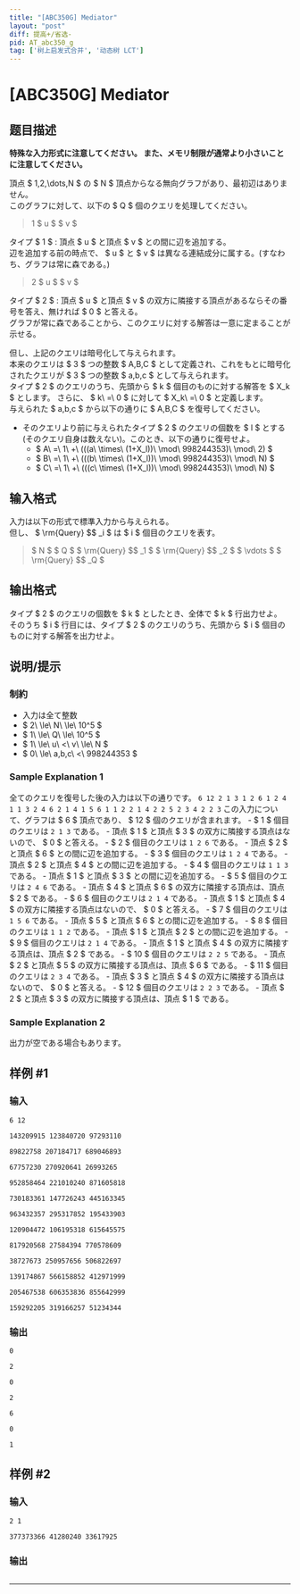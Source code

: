 ```yaml
---
title: "[ABC350G] Mediator"
layout: "post"
diff: 提高+/省选-
pid: AT_abc350_g
tag: ['树上启发式合并', '动态树 LCT']
---
```


# [ABC350G] Mediator

## 题目描述

[problemUrl]: https://atcoder.jp/contests/abc350/tasks/abc350_g

**特殊な入力形式に注意してください。 また、メモリ制限が通常より小さいことに注意してください。**

頂点 $ 1,2,\dots,N $ の $ N $ 頂点からなる無向グラフがあり、最初辺はありません。  
 このグラフに対して、以下の $ Q $ 個のクエリを処理してください。

> 1 $ u $ $ v $

タイプ $ 1 $ : 頂点 $ u $ と頂点 $ v $ との間に辺を追加する。  
 辺を追加する前の時点で、 $ u $ と $ v $ は異なる連結成分に属する。(すなわち、グラフは常に森である。)

> 2 $ u $ $ v $

タイプ $ 2 $ : 頂点 $ u $ と頂点 $ v $ の双方に隣接する頂点があるならその番号を答え、無ければ $ 0 $ と答える。  
 グラフが常に森であることから、このクエリに対する解答は一意に定まることが示せる。

但し、上記のクエリは暗号化して与えられます。  
 本来のクエリは $ 3 $ つの整数 $ A,B,C $ として定義され、これをもとに暗号化されたクエリが $ 3 $ つの整数 $ a,b,c $ として与えられます。  
 タイプ $ 2 $ のクエリのうち、先頭から $ k $ 個目のものに対する解答を $ X_k $ とします。 さらに、 $ k\ =\ 0 $ に対して $ X_k\ =\ 0 $ と定義します。  
 与えられた $ a,b,c $ から以下の通りに $ A,B,C $ を復号してください。

- そのクエリより前に与えられたタイプ $ 2 $ のクエリの個数を $ l $ とする(そのクエリ自身は数えない)。このとき、以下の通りに復号せよ。
  - $ A\ =\ 1\ +\ (((a\ \times\ (1+X_l))\ \mod\ 998244353)\ \mod\ 2) $
  - $ B\ =\ 1\ +\ (((b\ \times\ (1+X_l))\ \mod\ 998244353)\ \mod\ N) $
  - $ C\ =\ 1\ +\ (((c\ \times\ (1+X_l))\ \mod\ 998244353)\ \mod\ N) $

## 输入格式

入力は以下の形式で標準入力から与えられる。  
 但し、 $ \rm{Query} $$ _i $ は $ i $ 個目のクエリを表す。

> $ N $ $ Q $ $ \rm{Query} $$ _1 $ $ \rm{Query} $$ _2 $ $ \vdots $ $ \rm{Query} $$ _Q $

## 输出格式

タイプ $ 2 $ のクエリの個数を $ k $ としたとき、全体で $ k $ 行出力せよ。  
 そのうち $ i $ 行目には、タイプ $ 2 $ のクエリのうち、先頭から $ i $ 個目のものに対する解答を出力せよ。

## 说明/提示

### 制約

- 入力は全て整数
- $ 2\ \le\ N\ \le\ 10^5 $
- $ 1\ \le\ Q\ \le\ 10^5 $
- $ 1\ \le\ u\ <\ v\ \le\ N $
- $ 0\ \le\ a,b,c\ <\ 998244353 $
 
### Sample Explanation 1

全てのクエリを復号した後の入力は以下の通りです。 ``` 6 12 2 1 3 1 2 6 1 2 4 1 1 3 2 4 6 2 1 4 1 5 6 1 1 2 2 1 4 2 2 5 2 3 4 2 2 3 ``` この入力について、グラフは $ 6 $ 頂点であり、 $ 12 $ 個のクエリが含まれます。 - $ 1 $ 個目のクエリは `2 1 3` である。 - 頂点 $ 1 $ と頂点 $ 3 $ の双方に隣接する頂点はないので、 $ 0 $ と答える。 - $ 2 $ 個目のクエリは `1 2 6` である。 - 頂点 $ 2 $ と頂点 $ 6 $ との間に辺を追加する。 - $ 3 $ 個目のクエリは `1 2 4` である。 - 頂点 $ 2 $ と頂点 $ 4 $ との間に辺を追加する。 - $ 4 $ 個目のクエリは `1 1 3` である。 - 頂点 $ 1 $ と頂点 $ 3 $ との間に辺を追加する。 - $ 5 $ 個目のクエリは `2 4 6` である。 - 頂点 $ 4 $ と頂点 $ 6 $ の双方に隣接する頂点は、頂点 $ 2 $ である。 - $ 6 $ 個目のクエリは `2 1 4` である。 - 頂点 $ 1 $ と頂点 $ 4 $ の双方に隣接する頂点はないので、 $ 0 $ と答える。 - $ 7 $ 個目のクエリは `1 5 6` である。 - 頂点 $ 5 $ と頂点 $ 6 $ との間に辺を追加する。 - $ 8 $ 個目のクエリは `1 1 2` である。 - 頂点 $ 1 $ と頂点 $ 2 $ との間に辺を追加する。 - $ 9 $ 個目のクエリは `2 1 4` である。 - 頂点 $ 1 $ と頂点 $ 4 $ の双方に隣接する頂点は、頂点 $ 2 $ である。 - $ 10 $ 個目のクエリは `2 2 5` である。 - 頂点 $ 2 $ と頂点 $ 5 $ の双方に隣接する頂点は、頂点 $ 6 $ である。 - $ 11 $ 個目のクエリは `2 3 4` である。 - 頂点 $ 3 $ と頂点 $ 4 $ の双方に隣接する頂点はないので、 $ 0 $ と答える。 - $ 12 $ 個目のクエリは `2 2 3` である。 - 頂点 $ 2 $ と頂点 $ 3 $ の双方に隣接する頂点は、頂点 $ 1 $ である。

### Sample Explanation 2

出力が空である場合もあります。

## 样例 #1

### 输入

```
6 12

143209915 123840720 97293110

89822758 207184717 689046893

67757230 270920641 26993265

952858464 221010240 871605818

730183361 147726243 445163345

963432357 295317852 195433903

120904472 106195318 615645575

817920568 27584394 770578609

38727673 250957656 506822697

139174867 566158852 412971999

205467538 606353836 855642999

159292205 319166257 51234344
```

### 输出

```
0

2

0

2

6

0

1
```

## 样例 #2

### 输入

```
2 1

377373366 41280240 33617925
```

### 输出

```

```



---

